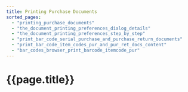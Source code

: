 ```yaml
---
title: Printing Purchase Documents
sorted_pages:
  - "printing_purchase_documents"
  - "the_document_printing_preferences_dialog_details"
  - "the_document_printing_preferences_step_by_step"
  - "print_bar_code_serial_purchase_and_purchase_return_documents"
  - "print_bar_code_item_codes_pur_and_pur_ret_docs_content"
  - "bar_codes_browser_print_barcode_itemcode_pur"
---
```

# {{page.title}}
